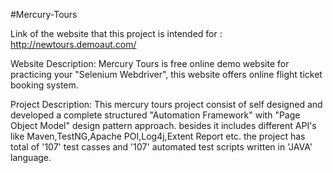#Mercury-Tours

Link of the website that this project is intended for : http://newtours.demoaut.com/

Website Description: Mercury Tours is free online demo website for practicing your "Selenium Webdriver", this website offers online flight ticket booking system.

Project Description: This mercury tours project consist of self designed and developed a complete structured "Automation Framework" with "Page Object Model" design pattern approach. besides it includes different API's like Maven,TestNG,Apache POI,Log4j,Extent Report etc. the project has total of '107' test casses and '107' automated test scripts written in 'JAVA' language.
